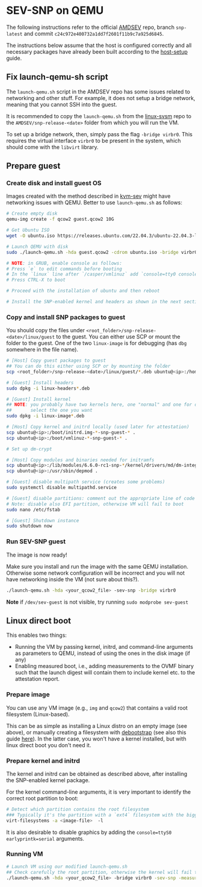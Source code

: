 # SEV-SNP on QEMU

The following instructions refer to the official
[AMDSEV](https://github.com/AMDESE/AMDSEV/tree/snp-latest) repo, branch
`snp-latest` and commit `c24c972e400732a1dd7f2601f11b9c7a925d6845`. 

The instructions below assume that the host is configured correctly and all
necessary packages have already been built according to the
[host-setup](host-setup.md) guide.

## Fix launch-qemu-sh script

The `launch-qemu.sh` script in the AMDSEV repo has some issues related to
networking and other stuff. For example, it does not setup a bridge network,
meaning that you cannot SSH into the guest.

It is recommended to copy the `launch-qemu.sh` from the
[linux-svsm](https://github.com/AMDESE/linux-svsm/tree/main) repo to the
`AMDSEV/snp-release-<date>` folder from which you will run the VM.

To set up a bridge network, then, simply pass the flag `-bridge virbr0`. This
requires the virtual interface `virbr0` to be present in the system, which
should come with the `libvirt` library.

## Prepare guest

### Create disk and install guest OS

Images created with the method described in [kvm-sev](./kvm-sev.md) might have
networking issues with QEMU. Better to use `launch-qemu.sh` as follows:

```bash
# Create empty disk
qemu-img create -f qcow2 guest.qcow2 10G

# Get Ubuntu ISO
wget -O ubuntu.iso https://releases.ubuntu.com/22.04.3/ubuntu-22.04.3-live-server-amd64.iso

# Launch QEMU with disk
sudo ./launch-qemu.sh -hda guest.qcow2 -cdrom ubuntu.iso -bridge virbr0

# NOTE: in GRUB, enable console as follows:
# Press `e` to edit commands before booting
# In the `linux` line after `/casper/vmlinuz` add `console=tty0 console=ttyS0,115200n8`
# Press CTRL-X to boot

# Proceed with the installation of ubuntu and then reboot

# Install the SNP-enabled kernel and headers as shown in the next section
```

### Copy and install SNP packages to guest

You should copy the files under `<root_folder>/snp-release-<date>/linux/guest` to
the guest. You can either use SCP or mount the folder to the guest. One of the
two `linux-image` is for debugging (has `dbg` somewhere in the file name).

```bash
# [Host] Copy guest packages to guest
## You can do this either using SCP or by mounting the folder
scp <root_folder>/snp-release-<date>/linux/guest/*.deb ubuntu@<ip>:/home/ubuntu

# [Guest] Install headers
sudo dpkg -i linux-headers*.deb

# [Guest] Install kernel
## NOTE: you probably have two kernels here, one "normal" and one for debug
##       select the one you want
sudo dpkg -i linux-image*.deb

# [Host] Copy kernel and initrd locally (used later for attestation)
scp ubuntu@<ip>:/boot/initrd.img-*-snp-guest-* .
scp ubuntu@<ip>:/boot/vmlinuz-*-snp-guest-* .

# Set up dm-crypt

# [Host] Copy modules and binaries needed for initramfs
scp ubuntu@<ip>:/lib/modules/6.6.0-rc1-snp-*/kernel/drivers/md/dm-integrity.ko .
scp ubuntu@<ip>:/usr/sbin/depmod .

# [Guest] disable multipath service (creates some problems)
sudo systemctl disable multipathd.service

# [Guest] disable partitions: comment out the appropriate line of code
# Note: disable also EFI partition, otherwise VM will fail to boot
sudo nano /etc/fstab

# [Guest] Shutdown instance
sudo shutdown now
```

### Run SEV-SNP guest

The image is now ready!

Make sure you install and run the image with the same QEMU installation.
Otherwise some network configuration will be incorrect and you will not have
networking inside the VM (not sure about this?).

```bash
./launch-qemu.sh -hda <your_qcow2_file> -sev-snp -bridge virbr0
```

**Note** if `/dev/sev-guest` is not visible, try running `sudo modprobe sev-guest`

## Linux direct boot

This enables two things:
- Running the VM by passing kernel, initrd, and command-line arguments as
  parameters to QEMU, instead of using the ones in the disk image (if any)
- Enabling measured boot, i.e., adding measurements to the OVMF binary such that
  the launch digest will contain them to include kernel etc. to the attestation
  report.

### Prepare image

You can use any VM image (e.g., `img` and `qcow2`) that contains a valid root
filesystem (Linux-based).

This can be as simple as installing a Linux distro on an empty image (see
above), or manually creating a filesystem with
[debootstrap](https://wiki.debian.org/Debootstrap) (see also this guide
[here](https://blog.nelhage.com/2013/12/lightweight-linux-kernel-development-with-kvm/#building-a-disk-image)).
In the latter case, you won't have a kernel installed, but with linux direct
boot you don't need it.

### Prepare kernel and initrd

The kernel and initrd can be obtained as described above, after installing the
SNP-enabled kernel package.

For the kernel command-line arguments, it is very important to identify the
correct root partition to boot:

```bash
# Detect which partition contains the root filesystem
### Typically it's the partition with a `ext4` filesystem with the biggest size
virt-filesystems -a <image-file>  -l
```

It is also desirable to disable graphics by adding the `console=ttyS0
earlyprintk=serial` arguments.

### Running VM

```bash
# Launch VM using our modified launch-qemu.sh
## Check carefully the root partition, otherwise the kernel will fail to boot
./launch-qemu.sh -hda <your_qcow2_file> -bridge virbr0 -sev-snp -measured -kernel <kernel_path> -initrd <initrd_path> -append "console=ttyS0 earlyprintk=serial root=<root-partition>"
```